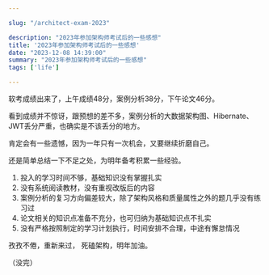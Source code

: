```yaml
---

slug: "/architect-exam-2023"

description: "2023年参加架构师考试后的一些感想"
title: '2023年参加架构师考试后的一些感想'
date: "2023-12-08 14:39:00"
summary: "2023年参加架构师考试后的一些感想"
tags: ['life']

---
```


软考成绩出来了，上午成绩48分，案例分析38分，下午论文46分。

看到成绩并不惊讶，跟预想的差不多，案例分析的大数据架构图、Hibernate、JWT丢分严重，也确实是不该丢分的地方。

肯定会有一些遗憾，因为一年只有一次机会，又要继续折磨自己。

还是简单总结一下不足之处，为明年备考积累一些经验。

1. 投入的学习时间不够，基础知识没有掌握扎实
2. 没有系统阅读教材，没有重视改版后的内容
3. 案例分析的复习方向偏差较大，除了架构风格和质量属性之外的题几乎没有练习过
4. 论文相关的知识点准备不充分，也可归纳为基础知识点不扎实
5. 没有严格按照制定的学习计划执行，时间安排不合理，中途有懈怠情况

孜孜不倦，重新来过，
死磕架构，明年加油。

（没完）

